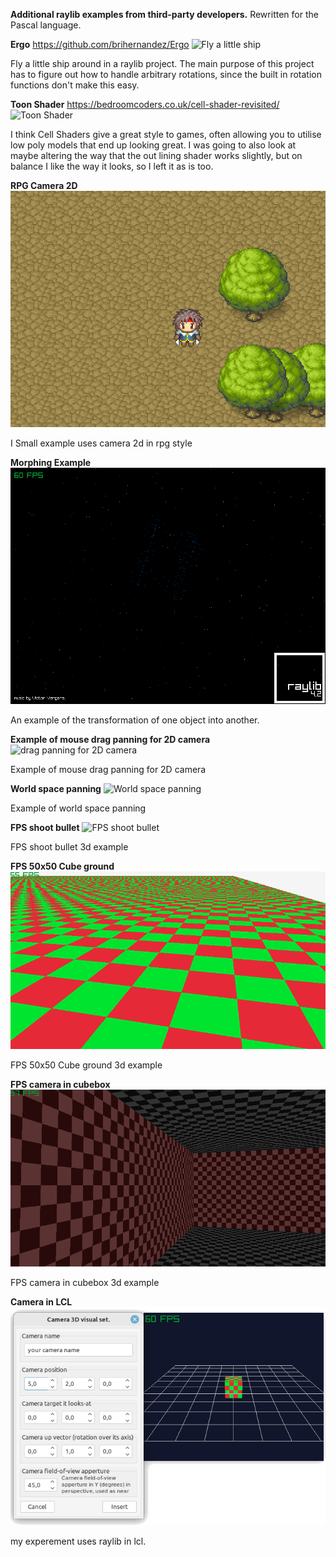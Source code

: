 **Additional raylib examples from third-party developers.**
Rewritten for the Pascal language.

**Ergo** 
https://github.com/brihernandez/Ergo
![Fly a little ship](https://github.com/brihernandez/Ergo/blob/master/screenshots/header.gif?raw=true)

Fly a little ship around in a raylib project. The main purpose of this project has to figure out how to handle arbitrary rotations, since the built in rotation functions don't make this easy.

**Toon Shader**
https://bedroomcoders.co.uk/cell-shader-revisited/
![Toon Shader](toonShader/prev.gif)

I think Cell Shaders give a great style to games, often allowing you to utilise low poly models that end up looking great. I was going to also look at maybe altering the way that the out lining shader works slightly, but on balance I like the way it looks, so I left it as is too.

**RPG Camera 2D**
![RPG Camera 2D](RPG_Camera2D/prev.png)

I Small example uses camera 2d in rpg style

**Morphing Example**
![Morphing Example](MorphTest/prev.png)

An example of the transformation of one object into another.

**Example of mouse drag panning for 2D camera**
![drag panning for 2D camera](https://github.com/GuvaCode/Ray4LazExample/raw/main/Raylib%20example%20of%20mouse%20drag%20panning%20for%202D%20camera/prev.png)

Example of mouse drag panning for 2D camera

**World space panning**
![World space panning](https://github.com/GuvaCode/Ray4LazExample/raw/main/raylib%20worldspace%20panning/prev.png)

Example of world space panning

**FPS shoot bullet**
![FPS shoot bullet](https://github.com/GuvaCode/Ray4LazExample/raw/main/Fps%20shoot%20bullet/prev.png)

FPS shoot bullet 3d example

**FPS 50x50 Cube ground**
![Cube ground](Fps50x50CubeGround/prev.png)

FPS 50x50 Cube ground 3d example

**FPS camera in cubebox**
![camera in cubebox](FpsCameraInCubeBox/prev.png)

FPS camera in cubebox 3d example

**Camera in LCL**
![camera in cubebox](Visual_3d_Camera_in_LCL/prev.png)

my experement uses raylib in lcl.












